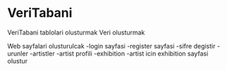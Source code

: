 # VeriTabani

VeriTabani tablolari olusturmak
Veri olusturmak

Web sayfalari olusturulcak
  -login sayfasi
  -register sayfasi
  -sifre degistir
  -urunler
  -artistler
  -artist profili
  -exhibition
  -artist icin exhibition sayfasi olustur
